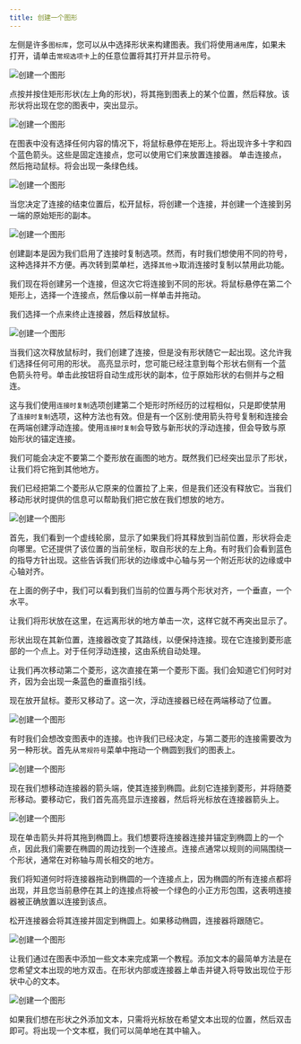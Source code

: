 ```yaml
---
title: 创建一个图形
---
```



左侧是许多`图标库`，您可以从中选择形状来构建图表。我们将使用`通用`库，如果未打开，请单击`常规选项卡`上的任意位置将其打开并显示符号。

![创建一个图形](/public/themes/freedgo/create_draw.png "创建一个图形") 
 
点按并按住矩形形状(左上角的形状)，将其拖到图表上的某个位置，然后释放。该形状将出现在您的图表中，突出显示。
 
![创建一个图形](/public/themes/freedgo/create_draw1.png "创建一个图形") 

 
在图表中没有选择任何内容的情况下，将鼠标悬停在矩形上。将出现许多十字和四个蓝色箭头。这些是固定连接点，您可以使用它们来放置连接器。
单击连接点，然后拖动鼠标。将会出现一条绿色线。

![创建一个图形](/public/themes/freedgo/create_draw2.png "创建一个图形") 
 

当您决定了连接的结束位置后，松开鼠标，将创建一个连接，并创建一个连接到另一端的原始矩形的副本。

![创建一个图形](/public/themes/freedgo/create_draw3.png "创建一个图形") 
 
创建副本是因为我们启用了连接时复制选项。然而，有时我们想使用不同的符号，这种选择并不方便。再次转到菜单栏，选择`其他`->取消连接时复制以禁用此功能。

我们现在将创建另一个连接，但这次它将连接到不同的形状。将鼠标悬停在第二个矩形上，选择一个连接点，然后像以前一样单击并拖动。

我们选择一个点来终止连接器，然后释放鼠标。
 
![创建一个图形](/public/themes/freedgo/create_draw4.png "创建一个图形") 

当我们这次释放鼠标时，我们创建了连接，但是没有形状随它一起出现。这允许我们选择任何可用的形状。
高亮显示时，您可能已经注意到每个形状右侧有一个蓝色箭头符号。单击此按钮将自动生成形状的副本，位于原始形状的右侧并与之相连。
 
这与我们使用`连接时复制`选项创建第二个矩形时所经历的过程相似，只是即使禁用了`连接时复制`选项，这种方法也有效。但是有一个区别:使用箭头符号复制和连接会在两端创建浮动连接。使用`连接时复制`会导致与新形状的浮动连接，但会导致与原始形状的锚定连接。 

我们可能会决定不要第二个菱形放在画图的地方。既然我们已经突出显示了形状，让我们将它拖到其他地方。

我们已经把第二个菱形从它原来的位置拉了上来，但是我们还没有释放它。当我们移动形状时提供的信息可以帮助我们把它放在我们想放的地方。
 
![创建一个图形](/public/themes/freedgo/create_draw5.png "创建一个图形") 


首先，我们看到一个虚线轮廓，显示了如果我们将其释放到当前位置，形状将会走向哪里。它还提供了该位置的当前坐标，取自形状的左上角。有时我们会看到蓝色的指导方针出现。这些告诉我们形状的边缘或中心轴与另一个附近形状的边缘或中心轴对齐。

在上面的例子中，我们可以看到我们当前的位置与两个形状对齐，一个垂直，一个水平。

让我们将形状放在这里，在远离形状的地方单击一次，这样它就不再突出显示了。

形状出现在其新位置，连接器改变了其路线，以便保持连接。现在它连接到菱形底部的一个点上。对于任何浮动连接，这由系统自动处理。

让我们再次移动第二个菱形，这次直接在第一个菱形下面。我们会知道它们何时对齐，因为会出现一条蓝色的垂直指引线。

现在放开鼠标。菱形又移动了。这一次，浮动连接器已经在两端移动了位置。

![创建一个图形](/public/themes/freedgo/create_draw6.png "创建一个图形") 
 
有时我们会想改变图表中的连接。也许我们已经决定，与第二菱形的连接需要改为另一种形状。首先从`常规符号`菜单中拖动一个椭圆到我们的图表上。
 
 ![创建一个图形](/public/themes/freedgo/create_draw7.png "创建一个图形") 

现在我们想移动连接器的箭头端，使其连接到椭圆。此刻它连接到菱形，并将随菱形移动。要移动它，我们首先高亮显示连接器，然后将光标放在连接器箭头上。

![创建一个图形](/public/themes/freedgo/create_draw8.png "创建一个图形")  

现在单击箭头并将其拖到椭圆上。我们想要将连接器连接并锚定到椭圆上的一个点，因此我们需要在椭圆的周边找到一个连接点。连接点通常以规则的间隔围绕一个形状，通常在对称轴与周长相交的地方。

我们将知道何时将连接器拖动到椭圆的一个连接点上，因为椭圆的所有连接点都将出现，并且您当前悬停在其上的连接点将被一个绿色的小正方形包围，这表明连接器被正确放置以连接到该点。

 松开连接器会将其连接并固定到椭圆上。如果移动椭圆，连接器将跟随它。
  
 ![创建一个图形](/public/themes/freedgo/create_draw9.png "创建一个图形") 

让我们通过在图表中添加一些文本来完成第一个教程。添加文本的最简单方法是在您希望文本出现的地方双击。在形状内部或连接器上单击并键入将导致出现位于形状中心的文本。
 
 ![创建一个图形](/public/themes/freedgo/create_draw10.png "创建一个图形") 

如果我们想在形状之外添加文本，只需将光标放在希望文本出现的位置，然后双击即可。将出现一个文本框，我们可以简单地在其中输入。
